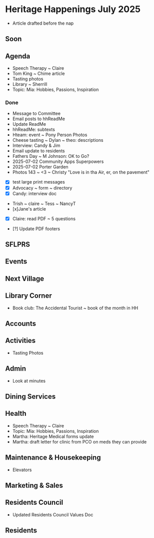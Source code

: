 # Heritage Happenings July 2025

* Article drafted before the nap

## Soon


## Agenda

* Speech Therapy ~ Claire
* Tom King ~ Chime article
* Tasting photos
* Library ~ Sherrill
* Topic: Mia: Hobbies, Passions, Inspiration

### Done

* Message to Committee
* Email posts to hhReadMe
* Update ReadMe
* hhReadMe: subtexts
* Hteam: event ~ Pony Person Photos
* Cheese tasting ~ Dylan ~ theo: descriptions
* Interview: Candy & Jim
* Email update to residents
* Fathers Day ~ M Johnson: OK to Go?
* 2025-07-02 Community Apps Superpowers
* 2025-07-02 Porter Garden
* Photos 143 ~ <3 ~ Christy "Love is in tha Air, er, on the pavement"
* [x] test large print messages
* [x] Advocacy ~ form ~ directory
* [x] Candy: interview doc
* Trish ~ claire ~ Tess ~ NancyT
* [x]Jane's article
* [x] Claire: read PDF ~ 5 questions
* [?] Update PDF footers

## SFLPRS

## Events

## Next Village

## Library Corner

* Book club: The Accidental Tourist ~ book of the month in HH

## Accounts

## Activities

* Tasting Photos

## Admin

* Look at minutes

## Dining Services


## Health

* Speech Therapy ~ Claire
* Topic: Mia: Hobbies, Passions, Inspiration
* Martha: Heritage Medical forms update
* Martha: draft letter for clinic from PCO on meds they can provide


## Maintenance & Housekeeping

* Elevators

## Marketing & Sales


## Residents Council

* Updated Residents Council Values Doc

## Residents
